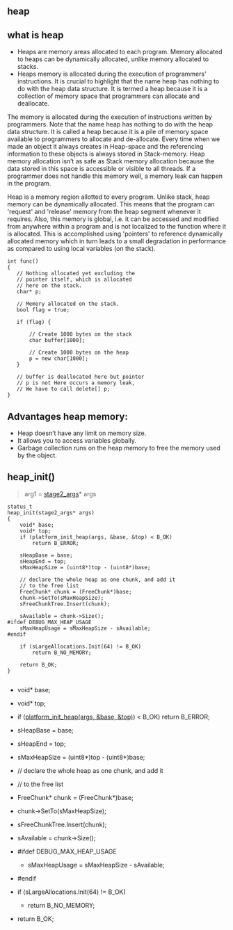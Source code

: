 ## heap

## what is heap

+ Heaps are memory areas allocated to each program. Memory allocated to heaps can be dynamically allocated, unlike memory allocated to stacks.
+ Heaps memory is allocated during the execution of programmers' instructions. It is crucial to highlight that the name heap has nothing to do with the heap data structure. It is termed a heap because it is a collection of memory space that programmers can allocate and deallocate.

 The memory is allocated during the execution of instructions written by programmers. Note that the name heap has nothing to do with the heap data structure. It is called a heap because it is a pile of memory space available to programmers to allocate and de-allocate. Every time when we made an object it always creates in Heap-space and the referencing information to these objects is always stored in Stack-memory. Heap memory allocation isn’t as safe as Stack memory allocation because the data stored in this space is accessible or visible to all threads. If a programmer does not handle this memory well, a memory leak can happen in the program.
 
 Heap is a memory region allotted to every program. Unlike stack, heap memory can be dynamically allocated. This means that the program can 'request' and 'release' memory from the heap segment whenever it requires. Also, this memory is global, i.e. it can be accessed and modified from anywhere within a program and is not localized to the function where it is allocated. This is accomplished using 'pointers' to reference dynamically allocated memory which in turn leads to a small degradation in performance as compared to using local variables (on the stack).
 
 ```
 int func()
{
    // Nothing allocated yet excluding the
    // pointer itself, which is allocated
    // here on the stack.
    char* p;
  
    // Memory allocated on the stack.
    bool flag = true;
  
    if (flag) {
  
        // Create 1000 bytes on the stack
        char buffer[1000];
  
        // Create 1000 bytes on the heap
        p = new char[1000];
    }
  
    // buffer is deallocated here but pointer
    // p is not Here occurs a memory leak,
    // We have to call delete[] p;
}
 
 ```
 
 ## Advantages heap memory:

+ Heap doesn’t have any limit on memory size.
+ It allows you to access variables globally.
+ Garbage collection runs on the heap memory to free the memory used by the object.


## heap_init()

> arg1 = [stage2_args](/boot/structure/stage2_args.md)* args

```
status_t
heap_init(stage2_args* args)
{
	void* base;
	void* top;
	if (platform_init_heap(args, &base, &top) < B_OK)
		return B_ERROR;

	sHeapBase = base;
	sHeapEnd = top;
	sMaxHeapSize = (uint8*)top - (uint8*)base;

	// declare the whole heap as one chunk, and add it
	// to the free list
	FreeChunk* chunk = (FreeChunk*)base;
	chunk->SetTo(sMaxHeapSize);
	sFreeChunkTree.Insert(chunk);

	sAvailable = chunk->Size();
#ifdef DEBUG_MAX_HEAP_USAGE
	sMaxHeapUsage = sMaxHeapSize - sAvailable;
#endif

	if (sLargeAllocations.Init(64) != B_OK)
		return B_NO_MEMORY;

	return B_OK;
}


```

* void* base;
* void* top;
* if ([platform_init_heap(args, &base, &top)](/boot/efi/heap.md#platform_init_heap)) < B_OK)
	return B_ERROR;
* sHeapBase = base;
* sHeapEnd = top;
* sMaxHeapSize = (uint8*)top - (uint8*)base;

* // declare the whole heap as one chunk, and add it
* // to the free list
* FreeChunk* chunk = (FreeChunk*)base;
* chunk->SetTo(sMaxHeapSize);
* sFreeChunkTree.Insert(chunk);

* sAvailable = chunk->Size();
* #ifdef DEBUG_MAX_HEAP_USAGE
	* sMaxHeapUsage = sMaxHeapSize - sAvailable;
* #endif

* if (sLargeAllocations.Init(64) != B_OK)
	* return B_NO_MEMORY;

* return B_OK;
